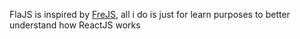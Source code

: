 FlaJS is inspired by <a href="https://github.com/frejs/fre" target="_blank">FreJS</a>, all i do is just for learn purposes to better understand how ReactJS works
